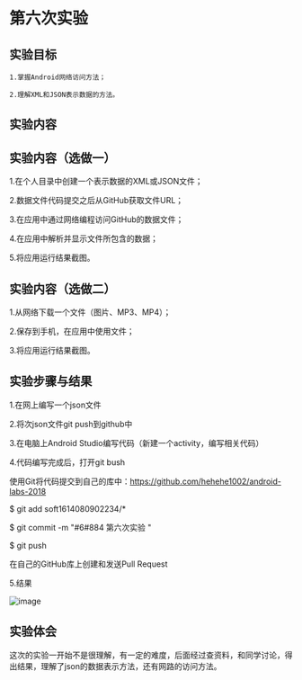 # 第六次实验
## 实验目标

    1.掌握Android网络访问方法；
    
    2.理解XML和JSON表示数据的方法。

## 实验内容
## 实验内容（选做一）

1.在个人目录中创建一个表示数据的XML或JSON文件；

2.数据文件代码提交之后从GitHub获取文件URL；

3.在应用中通过网络编程访问GitHub的数据文件；

4.在应用中解析并显示文件所包含的数据；

5.将应用运行结果截图。

## 实验内容（选做二）

1.从网络下载一个文件（图片、MP3、MP4）；

2.保存到手机，在应用中使用文件；

3.将应用运行结果截图。

## 实验步骤与结果
1.在网上编写一个json文件

2.将次json文件git push到github中

3.在电脑上Android Studio编写代码（新建一个activity，编写相关代码）

4.代码编写完成后，打开git bush

使用Git将代码提交到自己的库中：https://github.com/hehehe1002/android-labs-2018

$ git add soft1614080902234/*

$ git commit -m "#6#884 第六次实验 "

$ git push

在自己的GitHub库上创建和发送Pull Request

5.结果

![image](https://github.com/hehehe1002/android-labs-2018/blob/master/soft1614080902234/SY6.jpg)


## 实验体会
这次的实验一开始不是很理解，有一定的难度，后面经过查资料，和同学讨论，得出结果，理解了json的数据表示方法，还有网路的访问方法。

